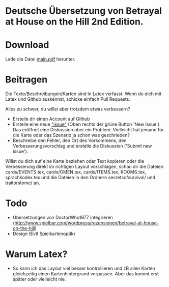 
Deutsche Übersetzung von Betrayal at House on the Hill 2nd Edition.
======================================================



# Download

Lade die Datei [main.pdf](https://github.com/maxTheOger/betrayal_2ndedition_german/raw/master/main.pdf) herunter.


# Beitragen

Die Texte/Beschreibungen/Karten sind in Latex verfasst. Wenn du dich mit Latex und Github auskennst, schicke einfach Pull Requests.

Alles zu schwer, du willst aber trotzdem etwas verbessern?
 * Erstelle dir einen Account auf Github
 * Erstelle eine neue ["issue"](https://github.com/maxTheOger/betrayal_2ndedition_german/issues) (Oben rechts der grüne Button 'New Issue').
   Das eröffnet eine Diskussion über ein Problem. Vielleicht hat jemand für die Karte oder das Szenario ja schon was geschrieben?
 * Beschreibe den Fehler, den Ort des Vorkommens, den Verbesserungsvorschlag und erstelle die Diskussion ('Submit new issue').

Willst du dich auf eine Karte beziehen oder Text kopieren oder die Verbesserung direkt im richtigen Layout vorschlagen, schau dir die Dateien cards/EVENTS.tex, cards/OMEN.tex, cards/ITEMS.tex, ROOMS.tex, sprachkodex.tex und die Dateien in den Ordnern secretsofsurvival/ und traitorstome/ an.


# Todo
 * Übersetzungen von DoctorWho1977 integrieren (http://www.spielbar.com/wordpress/rezensionen/betrayal-at-house-on-the-hill)
 * Design (Evtl Spielkartenoptik)


# Warum Latex?
 * So kann ich das Layout viel besser kontrollieren und zB allen Karten gleichzeitig einen Kartenhintergrund verpassen. Aber das kommt erst später oder vielleicht nie.


